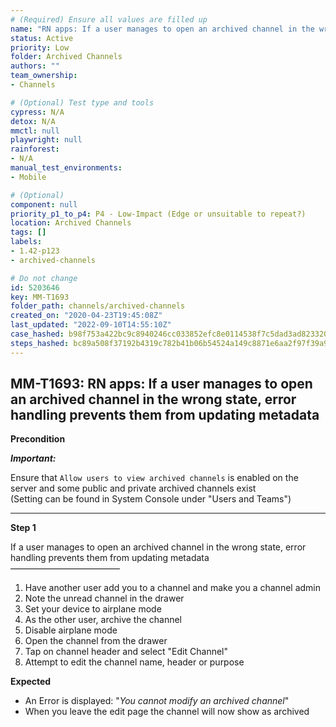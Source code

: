 ```yaml
---
# (Required) Ensure all values are filled up
name: "RN apps: If a user manages to open an archived channel in the wrong state, error handling prevents them from updating metadata"
status: Active
priority: Low
folder: Archived Channels
authors: ""
team_ownership: 
- Channels

# (Optional) Test type and tools
cypress: N/A
detox: N/A
mmctl: null
playwright: null
rainforest: 
- N/A
manual_test_environments: 
- Mobile

# (Optional)
component: null
priority_p1_to_p4: P4 - Low-Impact (Edge or unsuitable to repeat?)
location: Archived Channels
tags: []
labels: 
- 1.42-p123
- archived-channels

# Do not change
id: 5203646
key: MM-T1693
folder_path: channels/archived-channels
created_on: "2020-04-23T19:45:08Z"
last_updated: "2022-09-10T14:55:10Z"
case_hashed: b98f753a422bc9c8940246cc033852efc8e0114538f7c5dad3ad823320c767b9873a6b497f3fe5030b61dfbe81e07a57
steps_hashed: bc89a508f37192b4319c782b41b06b54524a149c8871e6aa2f97f39a99e41c4b9a759d244466c8699ecace4c7e2c5bb0
---
```


## MM-T1693: RN apps: If a user manages to open an archived channel in the wrong state, error handling prevents them from updating metadata

**Precondition**

_**Important:**_

Ensure that `Allow users to view archived channels` is enabled on the server and some public and private archived channels exist\
(Setting can be found in System Console under "Users and Teams")

---

**Step 1**

If a user manages to open an archived channel in the wrong state, error handling prevents them from updating metadata\
–––––––––––––––––––––––––

1. Have another user add you to a channel and make you a channel admin
2. Note the unread channel in the drawer
3. Set your device to airplane mode
4. As the other user, archive the channel
5. Disable airplane mode
6. Open the channel from the drawer
7. Tap on channel header and select "Edit Channel"
8. Attempt to edit the channel name, header or purpose

**Expected**

- An Error is displayed: "_You cannot modify an archived channel_"
- When you leave the edit page the channel will now show as archived
